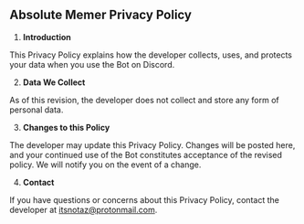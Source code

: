 ## Absolute Memer Privacy Policy

1. **Introduction**
   
This Privacy Policy explains how the developer collects, uses, and protects your data when you use the Bot on Discord.

2. **Data We Collect**

As of this revision, the developer does not collect and store any form of personal data.

3. **Changes to this Policy**

The developer may update this Privacy Policy. 
Changes will be posted here, and your continued use of the Bot constitutes acceptance of the revised policy.
We will notify you on the event of a change.

4. **Contact**

If you have questions or concerns about this Privacy Policy, contact the developer at itsnotaz@protonmail.com.
